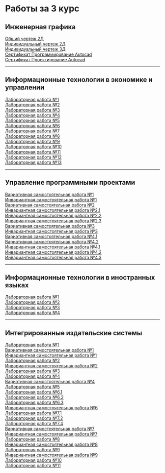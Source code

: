 # Работы за 3 курс

## Инженерная графика

[Общий чертеж 2Д][1]<br>
[Индивидуальный чертеж 2Д][2]<br>
[Индивидуальный чертеж 3Д][3]<br>
[Сертификат Программирование Autocad][4]<br>
[Сертификат Проектирование Autocad][5]<br>

[1]: https://github.com/viktoriashandybina/3/blob/main/Инженерная%20графика/Общий%20череж.%20Плитка.pdf
[2]: https://github.com/viktoriashandybina/3/blob/main/Инженерная%20графика/Индивидуальный%20чертеж%202D.pdf
[3]: https://github.com/viktoriashandybina/3/blob/main/Инженерная%20графика/Индивиудальный%20чертеж%203д.pdf
[4]: https://github.com/viktoriashandybina/3/blob/main/Инженерная%20графика/Сертификат%20Программирование%20Autocad.pdf
[5]: https://github.com/viktoriashandybina/3/blob/main/Инженерная%20графика/Сертификат%20Проектирование%20Autocad.pdf

*****

## Информационные технологии в экономике и управлении

[Лабораторная работа №1][6]<br>
[Лабораторная работа №2][7]<br>
[Лабораторная работа №3][8]<br>
[Лабораторная работа №4][9]<br>
[Лабораторная работа №5][10]<br>
[Лабораторная работа №6][11]<br>
[Лабораторная работа №7][12]<br>
[Лабораторная работа №8][13]<br>
[Лабораторная работа №9][14]<br>
[Лабораторная работа №10][15]<br>
[Лабораторная работа №11][16]<br>
[Лабораторная работа №12][17]<br>
[Лабораторная работа №13][18]<br>

[6]: https://github.com/viktoriashandybina/3/blob/main/Информационные%20технологии%20в%20экономике%20и%20управлении/Шандыбина%20Виктория%20ИВТ%203%20курс%20Отчет-скриншоты%20практика%20№1.pdf
[7]: https://github.com/viktoriashandybina/3/blob/main/Информационные%20технологии%20в%20экономике%20и%20управлении/Шандыбина%20Виктория%20ИВТ%203%20курс%20Отчет-скриншоты%20практика%20№2.pdf
[8]: https://github.com/viktoriashandybina/3/blob/main/Информационные%20технологии%20в%20экономике%20и%20управлении/Шандыбина%20Виктория%20ИВТ%203%20курс%20Отчет-скриншоты%20практика%20№3.pdf
[9]: https://github.com/viktoriashandybina/3/blob/main/Информационные%20технологии%20в%20экономике%20и%20управлении/Шандыбина%20Виктория%20ИВТ%203%20курс%20Отчет-скриншоты%20практика%20№4.pdf
[10]: https://github.com/viktoriashandybina/3/blob/main/Информационные%20технологии%20в%20экономике%20и%20управлении/Шандыбина%20Виктория%20ИВТ%203%20курс%20Отчет-скриншоты%20практика%20№5.pdf
[11]: https://github.com/viktoriashandybina/3/blob/main/Информационные%20технологии%20в%20экономике%20и%20управлении/Шандыбина%20Виктория%20ИВТ%203%20курс%20Отчет-скриншоты%20практика%20№6.pdf
[12]: https://github.com/viktoriashandybina/3/blob/main/Информационные%20технологии%20в%20экономике%20и%20управлении/Шандыбина%20Виктория%20ИВТ%203%20курс%20Отчет-скриншоты%20практика%20№7.pdf
[13]: https://github.com/viktoriashandybina/3/blob/main/Информационные%20технологии%20в%20экономике%20и%20управлении/Шандыбина%20Виктория%20ИВТ%203%20курс%20Отчет-скриншоты%20практика%20№8.pdf
[14]: https://github.com/viktoriashandybina/3/blob/main/Информационные%20технологии%20в%20экономике%20и%20управлении/Шандыбина%20Виктория%20ИВТ%203%20курс%20Отчет-скриншоты%20практика%20№9.pdf
[15]: https://github.com/viktoriashandybina/3/blob/main/Информационные%20технологии%20в%20экономике%20и%20управлении/Шандыбина%20Виктория%20ИВТ%203%20курс%20Отчет-скриншоты%20практика%20№10.pdf
[16]: https://github.com/viktoriashandybina/3/blob/main/Информационные%20технологии%20в%20экономике%20и%20управлении/Шандыбина%20Виктория%20ИВТ%203%20курс%20Отчет-скриншоты%20практика%20№11.pdf
[17]: https://github.com/viktoriashandybina/3/blob/main/Информационные%20технологии%20в%20экономике%20и%20управлении/Шандыбина%20Виктория%20ИВТ%203%20курс%20Отчет-скриншоты%20практика%20№12.pdf
[18]: https://github.com/viktoriashandybina/3/blob/main/Информационные%20технологии%20в%20экономике%20и%20управлении/Шандыбина%20Виктория%20ИВТ%203%20курс%20Отчет-скриншоты%20практика%20№13.pdf

*****

## Управление программными проектами

[Вариативная самостоятельная работа №1][19]<br>
[Инвариантная самостоятельная работа №1][20]<br>
[Вариативная самостоятельная работа №2][21]<br>
[Инвариантная самостоятельная работа №2.1][22]<br>
[Инвариантная самостоятельная работа №2.2][23]<br>
[Инвариантная самостоятельная работа №2.3][24]<br>
[Вариативная самостоятельная работа №3][25]<br>
[Инвариантная самостоятельная работа №3][26]<br>
[Вариативная самостоятельная работа №4.1][27]<br>
[Вариативная самостоятельная работа №4.2][28]<br>
[Инвариантная самостоятельная работа №4.1][29]<br>
[Инвариантная самостоятельная работа №4.2][30]<br>
[Инвариантная самостоятельная работа №4.3][31]<br>

[19]: https://github.com/viktoriashandybina/3/blob/main/Управление%20программными%20проектами/Вариативная%20самостоятельная%20работа%20№1%20Инструменты%20протоипирования%20Презентация%20%20moqups%20Шандыбина%20Виктория.pdf
[20]: https://github.com/viktoriashandybina/3/blob/main/Управление%20программными%20проектами/Инвариантная%20самостоятельная%20работа%20№%201%20Диаграмма%20Ганта%20Шандыбина%20Виктория%20ИВТ%203%20курс.pdf
[21]: https://github.com/viktoriashandybina/3/blob/main/Управление%20программными%20проектами/Вариативная%20самостоятельная%20работа%20№2%20Техническое%20задание%20Шандыбина.pdf
[22]: https://github.com/viktoriashandybina/3/blob/main/Управление%20программными%20проектами/Инвариантная%20самостоятельная%20работа%20№2.1%20Интеллект-карта%20программная%20инженерия%20Шандыбина.pdf
[23]: https://github.com/viktoriashandybina/3/blob/main/Управление%20программными%20проектами/Инвариантная%20самостоятельная%20работа%20№2.2%20Макет%20лендинга%20компьютер%20Шандыбина.pdf
[24]: https://github.com/viktoriashandybina/3/blob/main/Управление%20программными%20проектами/Инвариантная%20самостоятельная%20работа%20№2.3%20Макет%20лендинга%20телефон%20Шандыбина.pdf
[25]: https://github.com/viktoriashandybina/3/blob/main/Управление%20программными%20проектами/Вариативная%20самостоятельная%20работа%20№3%20диаграмма%20прецедентов.pdf
[26]: https://github.com/viktoriashandybina/3/blob/main/Управление%20программными%20проектами/Инвариантная%20самостоятельная%20работа%20№3%20Анализ%20юзабилити-тестирования%20%2B%20SUS%20Шандыбина%2C%20Пляскина%2C%20Гунько.xlsx
[27]: https://github.com/viktoriashandybina/3/blob/main/Управление%20программными%20проектами/Вариативная%20самостоятельная%20работа%20№4.1%20Методология%20разработки%20Scrum%20Презентация%20Шандыбина.pdf
[28]: https://github.com/viktoriashandybina/3/blob/main/Управление%20программными%20проектами/Вариативная%20самостоятельная%20работа%20№4.2%20Методология%20разработки%20Scrum%20Шандыбина.pdf
[29]: https://github.com/viktoriashandybina/3/blob/main/Управление%20программными%20проектами/Инвариантная%20самостоятельная%20работа%20№4.1%20Техническое%20задание%20Шандыбина.pdf
[30]: https://github.com/viktoriashandybina/3/blob/main/Управление%20программными%20проектами/Инвариантная%20самостоятельная%20работа%20№4.2%20Макет%20для%20компьютера%20Шандыбина.pdf
[31]: https://github.com/viktoriashandybina/3/blob/main/Управление%20программными%20проектами/Инвариантная%20самостоятельная%20работа%20№4.3%20Макет%20для%20телефона%20Шандыбина.pdf

*****

## Информационные технологии в иностранных языках

[Лабораторная работа №1][32]<br>
[Лабораторная работа №2][33]<br>
[Лабораторная работа №3][34]<br>
[Лабораторная работа №4][35]<br>

[32]: https://github.com/viktoriashandybina/3/blob/main/Информационные%20технологии%20в%20иностранных%20языках/Задание%20№1.pdf
[33]: https://github.com/viktoriashandybina/3/blob/main/Информационные%20технологии%20в%20иностранных%20языках/Задание%20№2.pdf
[34]: https://github.com/viktoriashandybina/3/blob/main/Информационные%20технологии%20в%20иностранных%20языках/Задание%20№3.pdf
[35]: https://github.com/viktoriashandybina/3/blob/main/Информационные%20технологии%20в%20иностранных%20языках/Задание%20№4.pdf

*****

## Интегрированные издательские системы

[Лабораторная работа №1][36]<br>
[Вариативная самостоятельная работа №1][37]<br>
[Инвариантная самостоятельная работа №1][38]<br>
[Лабораторная работа №2][39]<br>
[Инвариантная самостоятельная работа №2][40]<br>
[Лабораторная работа №3][41]<br>
[Лабораторная работа №4][42]<br>
[Вариативная самостоятельная работа №4][43]<br>
[Лабораторная работа №5][44]<br>
[Лабораторная работа №6.1][45]<br>
[Лабораторная работа №6.2][46]<br>
[Лабораторная работа №6.3][47]<br>
[Инвариантная самостоятельная работа №6][48]<br>
[Лабораторная работа №7.1][49]<br>
[Лабораторная работа №7.2][50]<br>
[Лабораторная работа №7.4][51]<br>
[Вариативная самостоятельная работа №7][52]<br>
[Инвариантная самостоятельная работа №7][53]<br>
[Лабораторная работа №8][54]<br>
[Инвариантная самостоятельная работа №8][55]<br>
[Лабораторная работа №9][56]<br>
[Инвариантная самостоятельная работа №9][57]<br>
[Лабораторная работа №10][58]<br>
[Лабораторная работа №11][59]<br>


[36]: https://github.com/viktoriashandybina/3/blob/main/Интегрированные%20издательские%20системы/Лабораторная%20работа%20№1.pdf
[37]: https://github.com/viktoriashandybina/3/blob/main/Интегрированные%20издательские%20системы/Вариативная%20самостоятельная%20работа%20№1.pdf
[38]: https://github.com/viktoriashandybina/3/blob/main/Интегрированные%20издательские%20системы/Инвариантная%20самостостельная%20работа%20№1.pdf
[39]: https://github.com/viktoriashandybina/3/blob/main/Интегрированные%20издательские%20системы/Лабораторная%20работа%20№2.pdf
[40]: https://github.com/viktoriashandybina/3/blob/main/Интегрированные%20издательские%20системы/Инвариантная%20самостоятельная%20работа%20№2.pdf
[41]: https://github.com/viktoriashandybina/3/blob/main/Интегрированные%20издательские%20системы/Лабораторная%20работа%20№3.pdf
[42]: https://github.com/viktoriashandybina/3/blob/main/Интегрированные%20издательские%20системы/Лабораторная%20работа%20№4.pdf
[43]: https://github.com/viktoriashandybina/3/blob/main/Интегрированные%20издательские%20системы/Вариативая%20самостоятельная%20работа%20№4.pdf
[44]: https://github.com/viktoriashandybina/3/blob/main/Интегрированные%20издательские%20системы/Лабораторная%20работа%20№5.pdf
[45]: https://github.com/viktoriashandybina/3/blob/main/Интегрированные%20издательские%20системы/Лабораторная%20работа%20№6.1.pdf
[46]: https://github.com/viktoriashandybina/3/blob/main/Интегрированные%20издательские%20системы/Лабораторная%20работа%20№6.2.pdf
[47]: https://github.com/viktoriashandybina/3/blob/main/Интегрированные%20издательские%20системы/Лабораторная%20работа%20№6.3.pdf
[48]: https://github.com/viktoriashandybina/3/blob/main/Интегрированные%20издательские%20системы/Инвариантная%20самостоятельная%20работа%20№6.pdf
[49]: https://github.com/viktoriashandybina/3/blob/main/Интегрированные%20издательские%20системы/Лабораторная%20работа%20№7.1.pdf
[50]: https://github.com/viktoriashandybina/3/blob/main/Интегрированные%20издательские%20системы/Лабораторная%20работа%20№7.2.pdf
[51]: https://github.com/viktoriashandybina/3/blob/main/Интегрированные%20издательские%20системы/Лабораторная%20работа%20№7.4.pdf
[52]: https://github.com/viktoriashandybina/3/blob/main/Интегрированные%20издательские%20системы/Вариативная%20самостоятельная%20работа%20№7.pdf
[53]: https://github.com/viktoriashandybina/3/blob/main/Интегрированные%20издательские%20системы/Инвариантная%20самостоятельная%20работа%20№7.pdf
[54]: https://github.com/viktoriashandybina/3/blob/main/Интегрированные%20издательские%20системы/Лабораторная%20работа%20№8.pdf
[55]: https://github.com/viktoriashandybina/3/blob/main/Интегрированные%20издательские%20системы/Инвариантная%20самостоятельная%20работа%20№8.pdf
[56]: https://github.com/viktoriashandybina/3/blob/main/Интегрированные%20издательские%20системы/Лабораторная%20работа%20№9.pdf
[57]: https://github.com/viktoriashandybina/3/blob/main/Интегрированные%20издательские%20системы/Инвариантная%20самостоятельная%20работа%20№9.pdf
[58]: https://github.com/viktoriashandybina/3/blob/main/Интегрированные%20издательские%20системы/Лабораторная%20работа%20№10.pdf
[59]: https://github.com/viktoriashandybina/3/blob/main/Интегрированные%20издательские%20системы/Лабораторная%20работа%20№11.pdf
